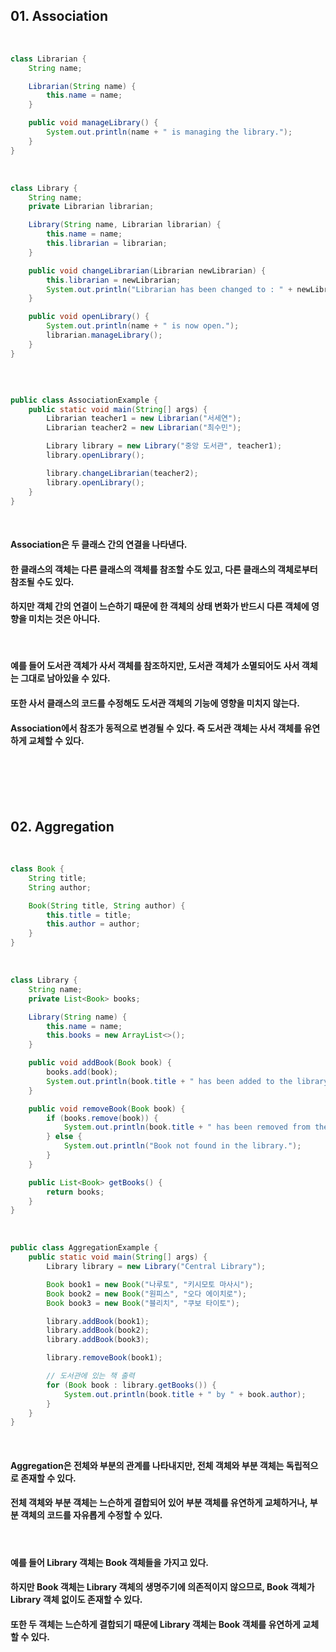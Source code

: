 ## 01. Association

<br>   

```java
class Librarian {
    String name;

    Librarian(String name) {
        this.name = name;
    }

    public void manageLibrary() {
        System.out.println(name + " is managing the library.");
    }
}
```

<br>   

```java
class Library {
    String name;
    private Librarian librarian;

    Library(String name, Librarian librarian) {
        this.name = name;
        this.librarian = librarian;
    }

    public void changeLibrarian(Librarian newLibrarian) {
        this.librarian = newLibrarian;
        System.out.println("Librarian has been changed to : " + newLibrarian.name);
    }

    public void openLibrary() {
        System.out.println(name + " is now open.");
        librarian.manageLibrary();
    }
}
```

<br>   

```java

public class AssociationExample {
    public static void main(String[] args) {
        Librarian teacher1 = new Librarian("서세연");
        Librarian teacher2 = new Librarian("최수민");

        Library library = new Library("중앙 도서관", teacher1);
        library.openLibrary();

        library.changeLibrarian(teacher2);
        library.openLibrary();
    }
}
```

<br>   

#### Association은 두 클래스 간의 연결을 나타낸다. 
#### 한 클래스의 객체는 다른 클래스의 객체를 참조할 수도 있고, 다른 클래스의 객체로부터 참조될 수도 있다.
#### 하지만 객체 간의 연결이 느슨하기 때문에 한 객체의 상태 변화가 반드시 다른 객체에 영향을 미치는 것은 아니다.

<br>   

#### 예를 들어 도서관 객체가 사서 객체를 참조하지만, 도서관 객체가 소멸되어도 사서 객체는 그대로 남아있을 수 있다.
#### 또한 사서 클래스의 코드를 수정해도 도서관 객체의 기능에 영향을 미치지 않는다.
#### Association에서 참조가 동적으로 변경될 수 있다. 즉 도서관 객체는 사서 객체를 유연하게 교체할 수 있다. 

<br>   
<br>   
<br>   
<br>   

## 02. Aggregation

<br>   

```java
class Book {
    String title;
    String author;

    Book(String title, String author) {
        this.title = title;
        this.author = author;
    }
}
```

<br>   

```java
class Library {
    String name;
    private List<Book> books;

    Library(String name) {
        this.name = name;
        this.books = new ArrayList<>();
    }

    public void addBook(Book book) {
        books.add(book);
        System.out.println(book.title + " has been added to the library.");
    }

    public void removeBook(Book book) {
        if (books.remove(book)) {
            System.out.println(book.title + " has been removed from the library.");
        } else {
            System.out.println("Book not found in the library.");
        }
    }

    public List<Book> getBooks() {
        return books;
    }
}
```

<br>   

```java
public class AggregationExample {
    public static void main(String[] args) {
        Library library = new Library("Central Library");

        Book book1 = new Book("나루토", "키시모토 마사시");
        Book book2 = new Book("원피스", "오다 에이치로");
        Book book3 = new Book("블리치", "쿠보 타이토");

        library.addBook(book1);
        library.addBook(book2);
        library.addBook(book3);

        library.removeBook(book1);

        // 도서관에 있는 책 출력
        for (Book book : library.getBooks()) {
            System.out.println(book.title + " by " + book.author);
        }
    }
}
```

<br>   

#### Aggregation은 전체와 부분의 관계를 나타내지만, 전체 객체와 부분 객체는 독립적으로 존재할 수 있다. 
#### 전체 객체와 부분 객체는 느슨하게 결합되어 있어 부분 객체를 유연하게 교체하거나, 부분 객체의 코드를 자유롭게 수정할 수 있다. 

<br>   

#### 예를 들어 Library 객체는 Book 객체들을 가지고 있다. 
#### 하지만 Book 객체는 Library 객체의 생명주기에 의존적이지 않으므로, Book 객체가 Library 객체 없이도 존재할 수 있다. 
#### 또한 두 객체는 느슨하게 결합되기 때문에 Library 객체는 Book 객체를 유연하게 교체할 수 있다. 
